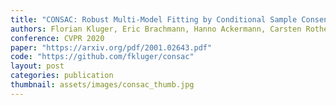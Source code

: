 ```yaml
---
title: "CONSAC: Robust Multi-Model Fitting by Conditional Sample Consensus"
authors: Florian Kluger, Eric Brachmann, Hanno Ackermann, Carsten Rother, Michael Ying Yang, Bodo Rosenhahn
conference: CVPR 2020
paper: "https://arxiv.org/pdf/2001.02643.pdf"
code: "https://github.com/fkluger/consac"
layout: post
categories: publication
thumbnail: assets/images/consac_thumb.jpg
---
```


